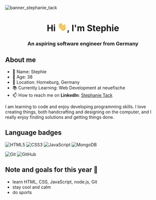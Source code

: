 ![banner_stephanie_tack](https://github.com/StephieTack/StephieTack/assets/170469642/72e1445a-9b0a-4e28-b6c9-c9334b95e9a5)


<h1 align="center">Hi <img width="30px" margin="0px" src="https://raw.githubusercontent.com/ABSphreak/ABSphreak/master/gifs/Hi.gif">, I'm Stephie</h1>
<h3 align="center">An aspiring software engineer from Germany</h3>

## About me

- :girl: Name: Stephie
- 🎂 Age: 38
- 🏡 Location: Horneburg, Germany
- 📚 Currently Learning: Web Development at neuefische
- 📫 How to reach me on **LinkedIn**: [Stephanie Tack](https://www.linkedin.com/in/stephanie-tack-46045a257/)
  
I am learning to code and enjoy developing programming skills. I love creating things, both handcrafting and designing on the computer, and I really enjoy finding solutions and getting things done.

## Language badges

![HTML5](https://img.shields.io/badge/HTML5-E34F26?style=flat&logo=html5&logoColor=white)
![CSS3](https://img.shields.io/badge/CSS3-1572B6?style=flat&logo=css3)
![JavaScript](https://img.shields.io/badge/JavaScript-555555?style=flat&logo=javascript)
![MongoDB](https://img.shields.io/badge/MongoDB-555555?style=flat&logo=mongodb)

![Git](https://img.shields.io/badge/Git-555555?style=flat-square&logo=git)
![GitHub](https://img.shields.io/badge/GitHub-181717?style=flat-square&logo=github)


## Note and goals for this year 🎯
- learn HTML, CSS, JavaScript, node.js, Git
- stay cool and calm
- do sports

